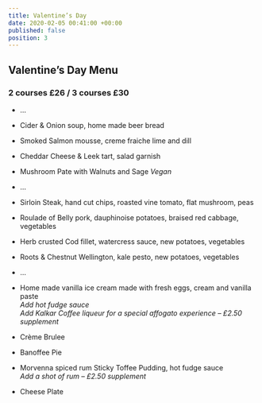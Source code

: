 ```yaml
---
title: Valentine’s Day
date: 2020-02-05 00:41:00 +00:00
published: false
position: 3
---
```


## Valentine’s Day Menu
### 2 courses £26 / 3 courses £30

* ...

* Cider & Onion soup, home made beer bread

* Smoked Salmon mousse, creme fraiche lime and dill

* Cheddar Cheese & Leek tart, salad garnish

* Mushroom Pate with Walnuts and Sage *Vegan*

* ...

* Sirloin Steak, hand cut chips, roasted vine tomato, flat mushroom, peas

* Roulade of Belly pork, dauphinoise potatoes, braised red cabbage, vegetables

* Herb crusted Cod fillet, watercress sauce, new potatoes, vegetables

* Roots & Chestnut Wellington, kale pesto, new potatoes, vegetables

* ...

* Home made vanilla ice cream made with fresh eggs, cream and vanilla paste  
*Add hot fudge sauce*  
*Add Kalkar Coffee liqueur for a special affogato experience – £2.50 supplement*

* Crème Brulee

* Banoffee Pie

* Morvenna spiced rum Sticky Toffee Pudding, hot fudge sauce  
*Add a shot of rum – £2.50 supplement*  

* Cheese Plate
